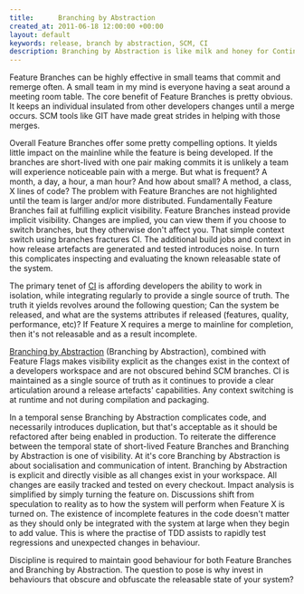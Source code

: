 ```yaml
---
title:      Branching by Abstraction
created_at: 2011-06-18 12:00:00 +00:00
layout: default
keywords: release, branch by abstraction, SCM, CI
description: Branching by Abstraction is like milk and honey for Continuous Delivery. This article discusses some of the issues and motivation for using it.
---
```


Feature Branches can be highly effective in small teams that commit and remerge often. A small team in my mind is everyone having a seat around a meeting room table. The core benefit of Feature Branches is pretty obvious. It keeps an individual insulated from other developers changes until a merge occurs. SCM tools like GIT have made great strides in helping with those merges.

Overall Feature Branches offer some pretty compelling options. It yields little impact on the mainline while the feature is being developed. If the branches are short-lived with one pair making commits it is unlikely a team will experience noticeable pain with a merge. But what is frequent? A month, a day, a hour, a man hour? And how about small? A method, a class, X lines of code? The problem with Feature Branches are not highlighted until the team is larger and/or more distributed. Fundamentally Feature Branches fail at fulfilling explicit visibility. Feature Branches instead provide implicit visibility. Changes are implied, you can view them if you choose to switch branches, but they otherwise don't affect you. That simple context switch using branches fractures CI. The additional build jobs and context in how release artefacts are generated and tested introduces noise. In turn this complicates inspecting and evaluating the known releasable state of the system.

The primary tenet of [CI](http://martinfowler.com/articles/continuousIntegration.html) is affording developers the ability to work in isolation, while integrating regularly to provide a single source of truth. The truth it yields revolves around the following question; Can the system be released, and what are the systems attributes if released (features, quality, performance, etc)? If Feature X requires a merge to mainline for completion, then it's not releasable and as a result incomplete.

[Branching by Abstraction](http://martinfowler.com/bliki/BranchByAbstraction.html) (Branching by Abstraction), combined with Feature Flags makes visibility explicit as the changes exist in the context of a developers workspace and are not obscured behind SCM branches. CI is maintained as a single source of truth as it continues to provide a clear articulation around a release artefacts' capabilities. Any context switching is at runtime and not during compilation and packaging.

In a temporal sense Branching by Abstraction complicates code, and necessarily introduces duplication, but that's acceptable as it should be refactored after being enabled in production. To reiterate the difference between the temporal state of short-lived Feature Branches and Branching by Abstraction is one of visibility. At it's core Branching by Abstraction is about socialisation and communication of intent. Branching by Abstraction is explicit and directly visible as all changes exist in your workspace. All changes are easily tracked and tested on every checkout. Impact analysis is simplified by simply turning the feature on. Discussions shift from speculation to reality as to how the system will perform when Feature X is turned on. The existence of incomplete features in the code doesn't matter as they should only be integrated with the system at large when they begin to add value. This is where the practise of TDD assists to rapidly test regressions and unexpected changes in behaviour.

Discipline is required to maintain good behaviour for both Feature Branches and Branching by Abstraction. The question to pose is why invest in behaviours that obscure and obfuscate the releasable state of your system?
